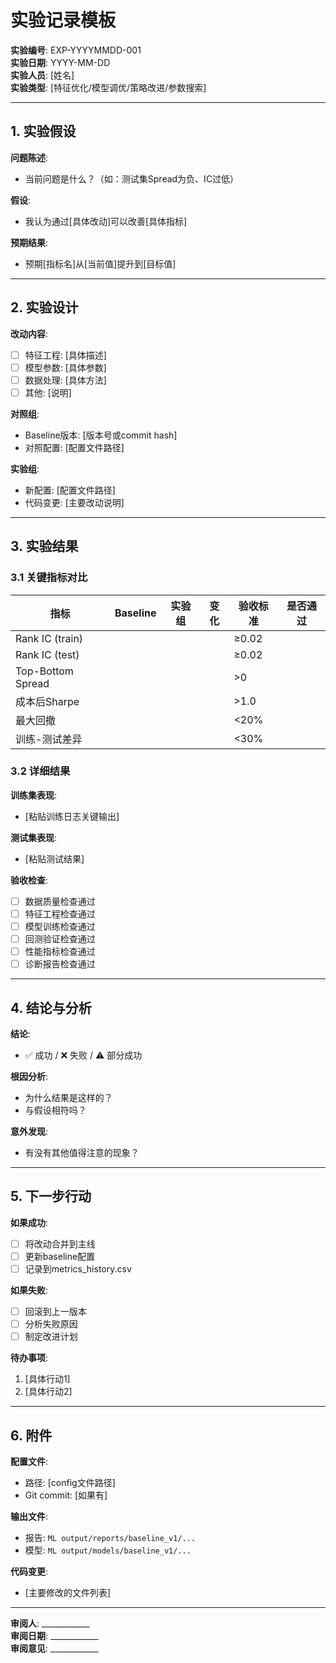 # 实验记录模板

**实验编号**: EXP-YYYYMMDD-001  
**实验日期**: YYYY-MM-DD  
**实验人员**: [姓名]  
**实验类型**: [特征优化/模型调优/策略改进/参数搜索]

---

## 1. 实验假设

**问题陈述**: 
- 当前问题是什么？（如：测试集Spread为负、IC过低）

**假设**: 
- 我认为通过[具体改动]可以改善[具体指标]

**预期结果**: 
- 预期[指标名]从[当前值]提升到[目标值]

---

## 2. 实验设计

**改动内容**:
- [ ] 特征工程: [具体描述]
- [ ] 模型参数: [具体参数]
- [ ] 数据处理: [具体方法]
- [ ] 其他: [说明]

**对照组**: 
- Baseline版本: [版本号或commit hash]
- 对照配置: [配置文件路径]

**实验组**: 
- 新配置: [配置文件路径]
- 代码变更: [主要改动说明]

---

## 3. 实验结果

### 3.1 关键指标对比

| 指标 | Baseline | 实验组 | 变化 | 验收标准 | 是否通过 |
|------|----------|--------|------|----------|----------|
| Rank IC (train) | | | | ≥0.02 | |
| Rank IC (test) | | | | ≥0.02 | |
| Top-Bottom Spread | | | | >0 | |
| 成本后Sharpe | | | | >1.0 | |
| 最大回撤 | | | | <20% | |
| 训练-测试差异 | | | | <30% | |

### 3.2 详细结果

**训练集表现**:
- [粘贴训练日志关键输出]

**测试集表现**:
- [粘贴测试结果]

**验收检查**:
- [ ] 数据质量检查通过
- [ ] 特征工程检查通过
- [ ] 模型训练检查通过
- [ ] 回测验证检查通过
- [ ] 性能指标检查通过
- [ ] 诊断报告检查通过

---

## 4. 结论与分析

**结论**: 
- ✅ 成功 / ❌ 失败 / ⚠️ 部分成功

**根因分析**:
- 为什么结果是这样的？
- 与假设相符吗？

**意外发现**:
- 有没有其他值得注意的现象？

---

## 5. 下一步行动

**如果成功**:
- [ ] 将改动合并到主线
- [ ] 更新baseline配置
- [ ] 记录到metrics_history.csv

**如果失败**:
- [ ] 回滚到上一版本
- [ ] 分析失败原因
- [ ] 制定改进计划

**待办事项**:
1. [具体行动1]
2. [具体行动2]

---

## 6. 附件

**配置文件**: 
- 路径: [config文件路径]
- Git commit: [如果有]

**输出文件**: 
- 报告: `ML output/reports/baseline_v1/...`
- 模型: `ML output/models/baseline_v1/...`

**代码变更**: 
- [主要修改的文件列表]

---

**审阅人**: ____________  
**审阅日期**: ____________  
**审阅意见**: ____________
